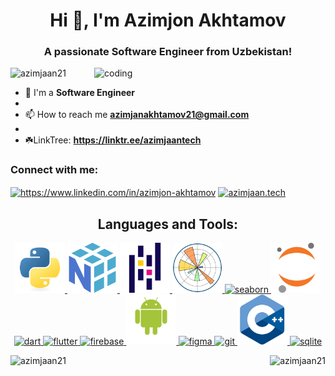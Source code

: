 <h1 align="center">Hi 👋, I'm Azimjon Akhtamov</h1>
<h3 align="center">A passionate Software Engineer from Uzbekistan!</h3>

<img align="right" alt="coding" width="370" src="https://i.pinimg.com/originals/81/17/8b/81178b47a8598f0c81c4799f2cdd4057.gif">

<p align="left"> <img src="https://komarev.com/ghpvc/?username=azimjaan21&label=Profile%20views&color=0e75b6&style=flat" alt="azimjaan21" /> </p>



- 🌱 I'm a **Software Engineer**
- 
- 📫 How to reach me **azimjanakhtamov21@gmail.com**
- 
- ☘️LinkTree: **https://linktr.ee/azimjaantech**


<h3 align="left">Connect with me:</h3>
<p align="left">
<a href="https://linkedin.com/in/https://www.linkedin.com/in/azimjon-akhtamov" target="blank"><img align="center" src="https://raw.githubusercontent.com/rahuldkjain/github-profile-readme-generator/master/src/images/icons/Social/linked-in-alt.svg" alt="https://www.linkedin.com/in/azimjon-akhtamov" height="30" width="40" /></a>
<a href="https://instagram.com/azimjaan.tech" target="blank"><img align="center" src="https://raw.githubusercontent.com/rahuldkjain/github-profile-readme-generator/master/src/images/icons/Social/instagram.svg" alt="azimjaan.tech" height="30" width="40" /></a>
</p>
<h2 align="center">Languages and Tools:</h2>
<p align="center">  
  
  <a href="https://www.python.org" target="_blank" rel="noreferrer"> 
    <img src="https://raw.githubusercontent.com/devicons/devicon/master/icons/python/python-original.svg" alt="python" width="80" height="80"/> 
  </a> 
  <a href="https://numpy.org/" target="_blank" rel="noreferrer"> 
    <img src="https://raw.githubusercontent.com/devicons/devicon/master/icons/numpy/numpy-original.svg" alt="numpy" width="80" height="80"/> 
  </a>
  <a href="https://pandas.pydata.org/" target="_blank" rel="noreferrer"> 
  <img src="https://raw.githubusercontent.com/devicons/devicon/master/icons/pandas/pandas-original.svg" alt="pandas" width="80" height="80"/> 
</a>
<a href="https://matplotlib.org/" target="_blank" rel="noreferrer"> 
  <img src="https://raw.githubusercontent.com/devicons/devicon/master/icons/matplotlib/matplotlib-original.svg" alt="matplotlib" width="80" height="80"/> 
</a> 
<a href="https://seaborn.pydata.org/" target="_blank" rel="noreferrer"> 
  <img src="https://seaborn.pydata.org/_images/logo-mark-lightbg.svg" alt="seaborn" width="80" height="80"/> 
</a>
<a href="https://jupyter.org/" target="_blank" rel="noreferrer"> 
  <img src="https://raw.githubusercontent.com/devicons/devicon/master/icons/jupyter/jupyter-original.svg" alt="jupyter" width="80" height="80"/> 
</a>
  <a href="https://dart.dev" target="_blank" rel="noreferrer"> 
    <img src="https://www.vectorlogo.zone/logos/dartlang/dartlang-icon.svg" alt="dart" width="80" height="80"/> 
  </a> 
  <a href="https://flutter.dev" target="_blank" rel="noreferrer"> 
    <img src="https://www.vectorlogo.zone/logos/flutterio/flutterio-icon.svg" alt="flutter" width="80" height="80"/> 
  </a>   
  <a href="https://firebase.google.com/" target="_blank" rel="noreferrer"> 
    <img src="https://www.vectorlogo.zone/logos/firebase/firebase-icon.svg" alt="firebase" width="80" height="80"/> 
  </a> 
  <a href="https://developer.android.com" target="_blank" rel="noreferrer"> 
    <img src="https://raw.githubusercontent.com/devicons/devicon/master/icons/android/android-original-wordmark.svg" alt="android" width="80" height="80"/> 
  </a>  
  <a href="https://www.figma.com/" target="_blank" rel="noreferrer"> 
    <img src="https://www.vectorlogo.zone/logos/figma/figma-icon.svg" alt="figma" width="80" height="80"/> 
  </a> 
  <a href="https://git-scm.com/" target="_blank" rel="noreferrer"> 
    <img src="https://www.vectorlogo.zone/logos/git-scm/git-scm-icon.svg" alt="git" width="80" height="80"/> 
  </a> 
  <a href="https://www.w3schools.com/cpp/" target="_blank" rel="noreferrer"> 
    <img src="https://raw.githubusercontent.com/devicons/devicon/master/icons/cplusplus/cplusplus-original.svg" alt="cplusplus" width="80" height="80"/> 
  </a> 
  <a href="https://www.sqlite.org/" target="_blank" rel="noreferrer"> 
    <img src="https://www.vectorlogo.zone/logos/sqlite/sqlite-icon.svg" alt="sqlite" width="80" height="80"/> 
  </a> 
  
</p>


<p><img align="left" src="https://github-readme-stats.vercel.app/api/top-langs?username=azimjaan21&show_icons=true&locale=en&layout=compact" alt="azimjaan21" /></p>

<p>&nbsp;<img align="right" src="https://github-readme-stats.vercel.app/api?username=azimjaan21&show_icons=true&locale=en" alt="azimjaan21" /></p>




